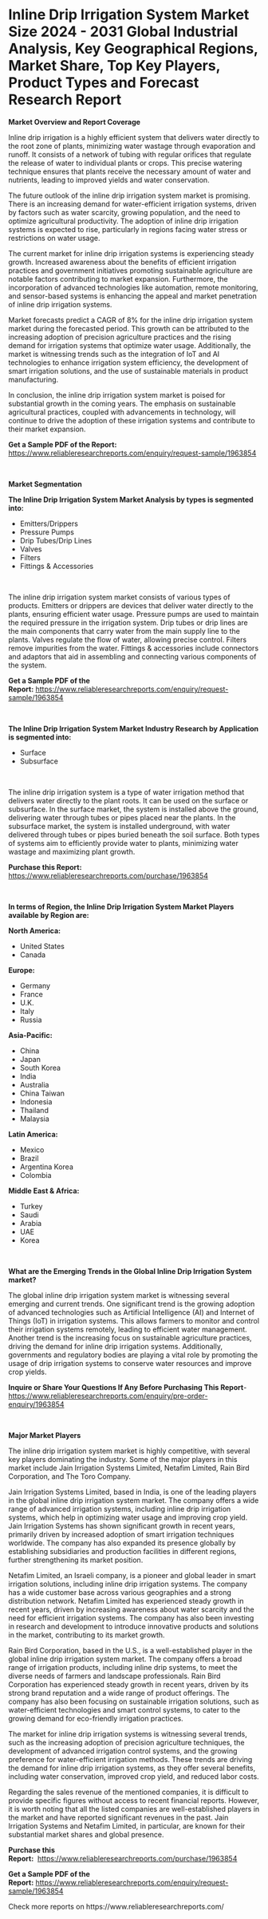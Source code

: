 <p><h1>Inline Drip Irrigation System Market Size 2024 - 2031 Global Industrial Analysis, Key Geographical Regions, Market Share, Top Key Players, Product Types and Forecast Research Report</h1></p><p><strong>Market Overview and Report Coverage</strong></p>
<p><p>Inline drip irrigation is a highly efficient system that delivers water directly to the root zone of plants, minimizing water wastage through evaporation and runoff. It consists of a network of tubing with regular orifices that regulate the release of water to individual plants or crops. This precise watering technique ensures that plants receive the necessary amount of water and nutrients, leading to improved yields and water conservation.</p><p>The future outlook of the inline drip irrigation system market is promising. There is an increasing demand for water-efficient irrigation systems, driven by factors such as water scarcity, growing population, and the need to optimize agricultural productivity. The adoption of inline drip irrigation systems is expected to rise, particularly in regions facing water stress or restrictions on water usage.</p><p>The current market for inline drip irrigation systems is experiencing steady growth. Increased awareness about the benefits of efficient irrigation practices and government initiatives promoting sustainable agriculture are notable factors contributing to market expansion. Furthermore, the incorporation of advanced technologies like automation, remote monitoring, and sensor-based systems is enhancing the appeal and market penetration of inline drip irrigation systems.</p><p>Market forecasts predict a CAGR of 8% for the inline drip irrigation system market during the forecasted period. This growth can be attributed to the increasing adoption of precision agriculture practices and the rising demand for irrigation systems that optimize water usage. Additionally, the market is witnessing trends such as the integration of IoT and AI technologies to enhance irrigation system efficiency, the development of smart irrigation solutions, and the use of sustainable materials in product manufacturing.</p><p>In conclusion, the inline drip irrigation system market is poised for substantial growth in the coming years. The emphasis on sustainable agricultural practices, coupled with advancements in technology, will continue to drive the adoption of these irrigation systems and contribute to their market expansion.</p></p>
<p><strong>Get a Sample PDF of the Report:</strong> <a href="https://www.reliableresearchreports.com/enquiry/request-sample/1963854">https://www.reliableresearchreports.com/enquiry/request-sample/1963854</a></p>
<p>&nbsp;</p>
<p><strong>Market Segmentation</strong></p>
<p><strong>The Inline Drip Irrigation System Market Analysis by types is segmented into:</strong></p>
<p><ul><li>Emitters/Drippers</li><li>Pressure Pumps</li><li>Drip Tubes/Drip Lines</li><li>Valves</li><li>Filters</li><li>Fittings & Accessories</li></ul></p>
<p>&nbsp;</p>
<p><p>The inline drip irrigation system market consists of various types of products. Emitters or drippers are devices that deliver water directly to the plants, ensuring efficient water usage. Pressure pumps are used to maintain the required pressure in the irrigation system. Drip tubes or drip lines are the main components that carry water from the main supply line to the plants. Valves regulate the flow of water, allowing precise control. Filters remove impurities from the water. Fittings & accessories include connectors and adaptors that aid in assembling and connecting various components of the system.</p></p>
<p><strong>Get a Sample PDF of the Report:</strong>&nbsp;<a href="https://www.reliableresearchreports.com/enquiry/request-sample/1963854">https://www.reliableresearchreports.com/enquiry/request-sample/1963854</a></p>
<p>&nbsp;</p>
<p><strong>The Inline Drip Irrigation System Market Industry Research by Application is segmented into:</strong></p>
<p><ul><li>Surface</li><li>Subsurface</li></ul></p>
<p>&nbsp;</p>
<p><p>The inline drip irrigation system is a type of water irrigation method that delivers water directly to the plant roots. It can be used on the surface or subsurface. In the surface market, the system is installed above the ground, delivering water through tubes or pipes placed near the plants. In the subsurface market, the system is installed underground, with water delivered through tubes or pipes buried beneath the soil surface. Both types of systems aim to efficiently provide water to plants, minimizing water wastage and maximizing plant growth.</p></p>
<p><strong>Purchase this Report:</strong>&nbsp; <a href="https://www.reliableresearchreports.com/purchase/1963854">https://www.reliableresearchreports.com/purchase/1963854</a></p>
<p>&nbsp;</p>
<p><strong>In terms of Region, the Inline Drip Irrigation System Market Players available by Region are:</strong></p>
<p>
    <p> <strong> North America: </strong>
        <ul>
            <li>United States</li>
            <li>Canada</li>
        </ul>
        </p> 
    <p> <strong> Europe: </strong>
        <ul>
            <li>Germany</li>
            <li>France</li>
            <li>U.K.</li>
            <li>Italy</li>
            <li>Russia</li>
        </ul>
        </p> 
    <p> <strong> Asia-Pacific: </strong>
        <ul>
            <li>China</li>
            <li>Japan</li>
            <li>South Korea</li>
            <li>India</li>
            <li>Australia</li>
            <li>China Taiwan</li>
            <li>Indonesia</li>
            <li>Thailand</li>
            <li>Malaysia</li>
        </ul>
        </p> 
    <p> <strong> Latin America: </strong>
        <ul>
            <li>Mexico</li>
            <li>Brazil</li>
            <li>Argentina Korea</li>
            <li>Colombia</li>
        </ul>
        </p> 
    <p> <strong> Middle East & Africa: </strong>
        <ul>
            <li>Turkey</li>
            <li>Saudi</li>
            <li>Arabia</li>
            <li>UAE</li>
            <li>Korea</li>
        </ul>
    </p>
    </p>
<p>&nbsp;</p>
<p><strong>What are the Emerging Trends in the Global Inline Drip Irrigation System market?</strong></p>
<p><p>The global inline drip irrigation system market is witnessing several emerging and current trends. One significant trend is the growing adoption of advanced technologies such as Artificial Intelligence (AI) and Internet of Things (IoT) in irrigation systems. This allows farmers to monitor and control their irrigation systems remotely, leading to efficient water management. Another trend is the increasing focus on sustainable agriculture practices, driving the demand for inline drip irrigation systems. Additionally, governments and regulatory bodies are playing a vital role by promoting the usage of drip irrigation systems to conserve water resources and improve crop yields.</p></p>
<p><strong>Inquire or Share Your Questions If Any Before Purchasing This Report</strong>- <a href="https://www.reliableresearchreports.com/enquiry/pre-order-enquiry/1963854">https://www.reliableresearchreports.com/enquiry/pre-order-enquiry/1963854</a></p>
<p>&nbsp;</p>
<p><strong>Major Market Players</strong></p>
<p><p>The inline drip irrigation system market is highly competitive, with several key players dominating the industry. Some of the major players in this market include Jain Irrigation Systems Limited, Netafim Limited, Rain Bird Corporation, and The Toro Company. </p><p>Jain Irrigation Systems Limited, based in India, is one of the leading players in the global inline drip irrigation system market. The company offers a wide range of advanced irrigation systems, including inline drip irrigation systems, which help in optimizing water usage and improving crop yield. Jain Irrigation Systems has shown significant growth in recent years, primarily driven by increased adoption of smart irrigation techniques worldwide. The company has also expanded its presence globally by establishing subsidiaries and production facilities in different regions, further strengthening its market position.</p><p>Netafim Limited, an Israeli company, is a pioneer and global leader in smart irrigation solutions, including inline drip irrigation systems. The company has a wide customer base across various geographies and a strong distribution network. Netafim Limited has experienced steady growth in recent years, driven by increasing awareness about water scarcity and the need for efficient irrigation systems. The company has also been investing in research and development to introduce innovative products and solutions in the market, contributing to its market growth.</p><p>Rain Bird Corporation, based in the U.S., is a well-established player in the global inline drip irrigation system market. The company offers a broad range of irrigation products, including inline drip systems, to meet the diverse needs of farmers and landscape professionals. Rain Bird Corporation has experienced steady growth in recent years, driven by its strong brand reputation and a wide range of product offerings. The company has also been focusing on sustainable irrigation solutions, such as water-efficient technologies and smart control systems, to cater to the growing demand for eco-friendly irrigation practices.</p><p>The market for inline drip irrigation systems is witnessing several trends, such as the increasing adoption of precision agriculture techniques, the development of advanced irrigation control systems, and the growing preference for water-efficient irrigation methods. These trends are driving the demand for inline drip irrigation systems, as they offer several benefits, including water conservation, improved crop yield, and reduced labor costs. </p><p>Regarding the sales revenue of the mentioned companies, it is difficult to provide specific figures without access to recent financial reports. However, it is worth noting that all the listed companies are well-established players in the market and have reported significant revenues in the past. Jain Irrigation Systems and Netafim Limited, in particular, are known for their substantial market shares and global presence.</p></p>
<p><strong>Purchase this Report:</strong>&nbsp;&nbsp;<a href="https://www.reliableresearchreports.com/purchase/1963854">https://www.reliableresearchreports.com/purchase/1963854</a></p>
<p></p>
<p><strong>Get a Sample PDF of the Report:</strong>&nbsp;<a href="https://www.reliableresearchreports.com/enquiry/request-sample/1963854">https://www.reliableresearchreports.com/enquiry/request-sample/1963854</a></p>
<p>Check more reports on https://www.reliableresearchreports.com/</p>